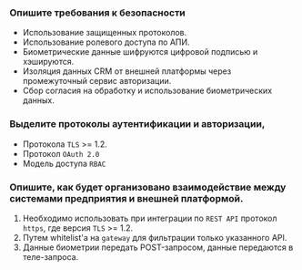 ### Опишите требования к безопасности
- Использование защищенных протоколов. 
- Использование ролевого доступа по АПИ.
- Биометрические данные шифруются цифровой подписью и хэшируются.  
- Изоляция данных CRM от внешней платформы через промежуточный сервис авторизации.
- Сбор согласия на обработку и использование биометрических данных.

### Выделите протоколы аутентификации и авторизации,
- Протокола  `TLS` >= 1.2.
- Протокол `OAuth 2.0` 
- Модель доступа `RBAC`

### Опишите, как будет организовано взаимодействие между системами предприятия и внешней платформой.
1. Необходимо использовать при интеграции по `REST API` протокол `https`, где версия `TLS` >= 1.2.
2. Путем whitelist'a на `gateway` для фильтрации только указанного API. 
3. Данные биометрии передать POST-запросом, данные передаются в теле-запроса.
